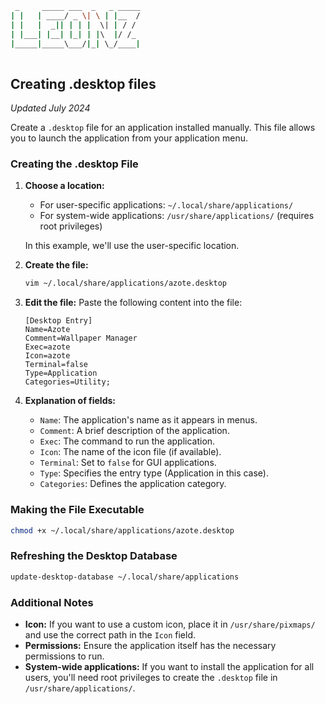```bash
 _     _____ ___  _   _ _____
| |   | ____/ _ \| \ | |__  /
| |   |  _|| | | |  \| | / / 
| |___| |__| |_| | |\  |/ /_ 
|_____|_____\___/|_| \_/____|
                             
```

## Creating .desktop files
*Updated July 2024*

Create a `.desktop` file for an application installed manually. This file allows you to launch the application from your application menu.

### Creating the .desktop File
1. **Choose a location:**
   * For user-specific applications: `~/.local/share/applications/`
   * For system-wide applications: `/usr/share/applications/` (requires root privileges)

   In this example, we'll use the user-specific location.
2. **Create the file:**
   ```bash
   vim ~/.local/share/applications/azote.desktop
   ```
3. **Edit the file:**
   Paste the following content into the file:
   ```
   [Desktop Entry]
   Name=Azote
   Comment=Wallpaper Manager
   Exec=azote
   Icon=azote
   Terminal=false
   Type=Application
   Categories=Utility;
   ```
4. **Explanation of fields:**
   * `Name`: The application's name as it appears in menus.
   * `Comment`: A brief description of the application.
   * `Exec`: The command to run the application.
   * `Icon`: The name of the icon file (if available).
   * `Terminal`: Set to `false` for GUI applications.
   * `Type`: Specifies the entry type (Application in this case).
   * `Categories`: Defines the application category.

### Making the File Executable
```bash
chmod +x ~/.local/share/applications/azote.desktop
```

### Refreshing the Desktop Database
```bash
update-desktop-database ~/.local/share/applications
```

### Additional Notes
* **Icon:** If you want to use a custom icon, place it in `/usr/share/pixmaps/` and use the correct path in the `Icon` field.
* **Permissions:** Ensure the application itself has the necessary permissions to run.
* **System-wide applications:** If you want to install the application for all users, you'll need root privileges to create the `.desktop` file in `/usr/share/applications/`.